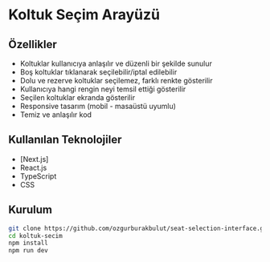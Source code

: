 # Koltuk Seçim Arayüzü

## Özellikler

- Koltuklar kullanıcıya anlaşılır ve düzenli bir şekilde sunulur
- Boş koltuklar tıklanarak seçilebilir/iptal edilebilir
- Dolu ve rezerve koltuklar seçilemez, farklı renkte gösterilir
- Kullanıcıya hangi rengin neyi temsil ettiği gösterilir
- Seçilen koltuklar ekranda gösterilir
- Responsive tasarım (mobil - masaüstü uyumlu)
- Temiz ve anlaşılır kod


## Kullanılan Teknolojiler

- [Next.js]
- React.js
- TypeScript
- CSS

## Kurulum

```bash
git clone https://github.com/ozgurburakbulut/seat-selection-interface.git
cd koltuk-secim
npm install
npm run dev
